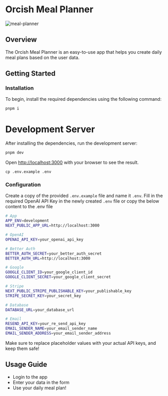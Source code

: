 # Orcish Meal Planner

![meal-planner](https://github.com/user-attachments/assets/080fca21-92fa-42a8-8e8d-0cfb6feb5863)

## Overview

The Orcish Meal Planner is an easy-to-use app that helps you create daily meal plans based on the user data.

## Getting Started

### Installation

To begin, install the required dependencies using the following command:

```bash
pnpm i
```

# Development Server

After installing the dependencies, run the development server:

```bash
pnpm dev
```

Open [http://localhost:3000](http://localhost:3000) with your browser to see the result.

`cp .env.example .env`

### Configuration

Create a copy of the provided `.env.example` file and name it `.env`. Fill in the required OpenAI API Key in the newly created `.env` file or copy the below content to the .env file

```bash
# App
APP_ENV=development
NEXT_PUBLIC_APP_URL=http://localhost:3000

# OpenAI
OPENAI_API_KEY=your_openai_api_key

# Better Auth
BETTER_AUTH_SECRET=your_better_auth_secret
BETTER_AUTH_URL=http://localhost:3000

# Google
GOOGLE_CLIENT_ID=your_google_client_id
GOOGLE_CLIENT_SECRET=your_google_client_secret

# Stripe
NEXT_PUBLIC_STRIPE_PUBLISHABLE_KEY=your_publishable_key
STRIPE_SECRET_KEY=your_secret_key

# Database
DATABASE_URL=your_database_url

# Email
RESEND_API_KEY=your_re_send_api_key
EMAIL_SENDER_NAME=your_email_sender_name
EMAIL_SENDER_ADDRESS=your_email_sender_address
```

Make sure to replace placeholder values with your actual API keys, and keep them safe!

## Usage Guide

- Login to the app
- Enter your data in the form
- Use your daily meal plan!
